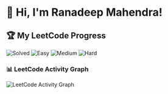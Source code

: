 # 👋 Hi, I'm Ranadeep Mahendra!

## 🏆 My LeetCode Progress

![Solved](https://img.shields.io/badge/Solved-72/3611-blue?cache=1752358350) ![Easy](https://img.shields.io/badge/Easy-41/885-brightgreen?cache=1752358350) ![Medium](https://img.shields.io/badge/Medium-30/1878-orange?cache=1752358350) ![Hard](https://img.shields.io/badge/Hard-1/848-red?cache=1752358350)

### 📊 LeetCode Activity Graph

![LeetCode Activity Graph](https://leetcard.jacoblin.cool/ranadeep_mahendra2426?theme=dark&font=Karma&ext=heatmap&cache=1752358350)
